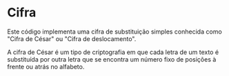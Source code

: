 # Cifra
Este código implementa uma cifra de substituição simples conhecida como "Cifra de César" ou "Cifra de deslocamento".

A cifra de César é um tipo de criptografia em que cada letra de um texto é substituída por outra letra que se encontra um número fixo de posições à frente ou atrás no alfabeto.
